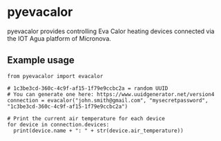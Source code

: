 # pyevacalor

pyevacalor provides controlling Eva Calor heating devices connected via the IOT Agua platform of Micronova.

## Example usage

```
from pyevacalor import evacalor

# 1c3be3cd-360c-4c9f-af15-1f79e9ccbc2a = random UUID
# You can generate one here: https://www.uuidgenerator.net/version4
connection = evacalor("john.smith@gmail.com", "mysecretpassword", "1c3be3cd-360c-4c9f-af15-1f79e9ccbc2a")

# Print the current air temperature for each device
for device in connection.devices:
  print(device.name + ": " + str(device.air_temperature))
```
